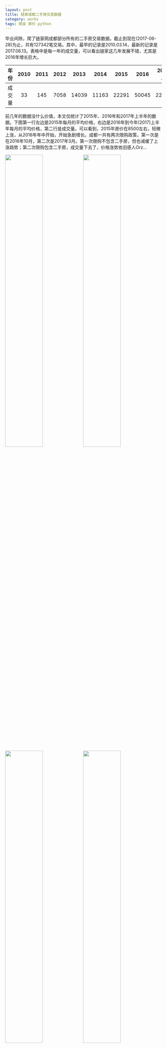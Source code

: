 ```yaml
---
layout: post
title: 链家成都二手房交易数据
category: works
tags: 爬虫 房价 python
---
```


毕业间隙，爬了链家网成都部分所有的二手房交易数据。截止到现在(2017-06-28)为止，共有127342笔交易。其中，最早的记录是2010.03.14，最新的记录是2017.06.13。表格中是每一年的成交量，可以看出链家这几年发展不错，尤其是2016年增长巨大。 

年份|2010 | 2011 | 2012 | 2013 | 2014 | 2015 | 2016 | 2017上
:-: | :-: | :-: | :-: | :-: | :-: | :-: | :-: | :-:
成交量|33 | 145 |7058 | 14039 | 11163 | 22291 | 50045 | 22568


前几年的数据没什么价值，本文仅统计了2015年、2016年和2017年上半年的数据。下图第一行左边是2015年每月的平均价格，右边是2016年到今年(2017)上半年每月的平均价格，第二行是成交量。可以看到，2015年房价在8500左右，轻微上涨，从2016年年中开始，开始急剧增长。成都一共有两次限购政策，第一次是在2016年10月，第二次是2017年3月。第一次限购不包含二手房，但也减缓了上涨趋势；第二次限购包含二手房，成交量下去了，价格涨势依旧感人Orz...

<img src="http://o9m7jnwwp.bkt.clouddn.com/all_avg_price_2015.png?v=123" width="49%" height="49%">
<img src="http://o9m7jnwwp.bkt.clouddn.com/all_avg_price_2016_now.png?v=123" width="49%" height="49%">

<img src="http://o9m7jnwwp.bkt.clouddn.com/all_number_2015.png?v=123" width="49%" height="49%">
<img src="http://o9m7jnwwp.bkt.clouddn.com/all_number_2016_now.png?v=123" width="49%" height="49%">

之前一直感觉全成都就城南涨得凶，其他地方可能并没有怎么涨。然而并不是这样，来看一下郫县2016年至今的房价和成交量：

<img src="http://o9m7jnwwp.bkt.clouddn.com/郫都_avg_price_2016_now.png?v=123" width="49%" height="49%">
<img src="http://o9m7jnwwp.bkt.clouddn.com/郫都_number_2016_now.png?v=123" width="49%" height="49%">

再看一下龙泉：

<img src="http://o9m7jnwwp.bkt.clouddn.com/龙泉驿_avg_price_2016_now.png?v=123" width="49%" height="49%">
<img src="http://o9m7jnwwp.bkt.clouddn.com/龙泉驿_number_2016_now.png?v=123" width="49%" height="49%">

从这两个地方来看，从去年年中到现在，房价上涨均为1500左右，3月份限购之后成交量下降，但价格并未下降，仍然是上升趋势。

城中心，就选一个高新区和青羊区来看一看。情况与前面基本一致，现在距离3月份的限购时间还太短，还不明朗。但从目前的趋势来看，预计全成都的房价都会一直上涨，未来就是涨快涨慢的问题。

<img src="http://o9m7jnwwp.bkt.clouddn.com/高新_avg_price_2016_now.png?v=123" width="49%" height="49%">
<img src="http://o9m7jnwwp.bkt.clouddn.com/高新_number_2016_now.png?v=123" width="49%" height="49%">

<img src="http://o9m7jnwwp.bkt.clouddn.com/青羊_avg_price_2016_now.png?v=123" width="49%" height="49%">
<img src="http://o9m7jnwwp.bkt.clouddn.com/青羊_number_2016_now.png?v=123" width="49%" height="49%">

**没上车，能上车又想上车的同学，要抓紧时间上车了。**

数据包含价格、时间、位置等信息，有兴趣的可以找我要。代码见[这里](https://github.com/xibaohe/lianjia_spider)。最后附上全部区域2016年至今的成交量和平均价格图：

成交量:

[锦江](http://o9m7jnwwp.bkt.clouddn.com/锦江_number_2016_now.png?v=123) 
[武侯](http://o9m7jnwwp.bkt.clouddn.com/武侯_number_2016_now.png?v=123) 
[青羊](http://o9m7jnwwp.bkt.clouddn.com/青羊_number_2016_now.png?v=123)
[高新](http://o9m7jnwwp.bkt.clouddn.com/高新_number_2016_now.png?v=123) 
[成华](http://o9m7jnwwp.bkt.clouddn.com/成华_number_2016_now.png?v=123) 
[金牛](http://o9m7jnwwp.bkt.clouddn.com/金牛_number_2016_now.png?v=123) 
[天府新区](http://o9m7jnwwp.bkt.clouddn.com/天府新区_number_2016_now.png?v=123)
[双流](http://o9m7jnwwp.bkt.clouddn.com/双流_number_2016_now.png?v=123) 
[温江](http://o9m7jnwwp.bkt.clouddn.com/温江_number_2016_now.png?v=123) 
[郫都](http://o9m7jnwwp.bkt.clouddn.com/郫都_number_2016_now.png?v=123) 
[龙泉驿](http://o9m7jnwwp.bkt.clouddn.com/龙泉驿_number_2016_now.png?v=123) 
[新都](http://o9m7jnwwp.bkt.clouddn.com/新都_number_2016_now.png?v=123) 
[高新西](http://o9m7jnwwp.bkt.clouddn.com/高新西_number_2016_now.png?v=123)

月平均价格：

[锦江](http://o9m7jnwwp.bkt.clouddn.com/锦江_avg_price_2016_now.png?v=123) 
[武侯](http://o9m7jnwwp.bkt.clouddn.com/武侯_avg_price_2016_now.png?v=123) 
[青羊](http://o9m7jnwwp.bkt.clouddn.com/青羊_avg_price_2016_now.png?v=123)
[高新](http://o9m7jnwwp.bkt.clouddn.com/高新_avg_price_2016_now.png?v=123) 
[成华](http://o9m7jnwwp.bkt.clouddn.com/成华_avg_price_2016_now.png?v=123) 
[金牛](http://o9m7jnwwp.bkt.clouddn.com/金牛_avg_price_2016_now.png?v=123) 
[天府新区](http://o9m7jnwwp.bkt.clouddn.com/天府新区_avg_price_2016_now.png?v=123)
[双流](http://o9m7jnwwp.bkt.clouddn.com/双流_avg_price_2016_now.png?v=123) 
[温江](http://o9m7jnwwp.bkt.clouddn.com/温江_avg_price_2016_now.png?v=123) 
[郫都](http://o9m7jnwwp.bkt.clouddn.com/郫都_avg_price_2016_now.png?v=123) 
[龙泉驿](http://o9m7jnwwp.bkt.clouddn.com/龙泉驿_avg_price_2016_now.png?v=123) 
[新都](http://o9m7jnwwp.bkt.clouddn.com/新都_avg_price_2016_now.png?v=123) 
[高新西](http://o9m7jnwwp.bkt.clouddn.com/高新西_avg_price_2016_now.png?v=123)








